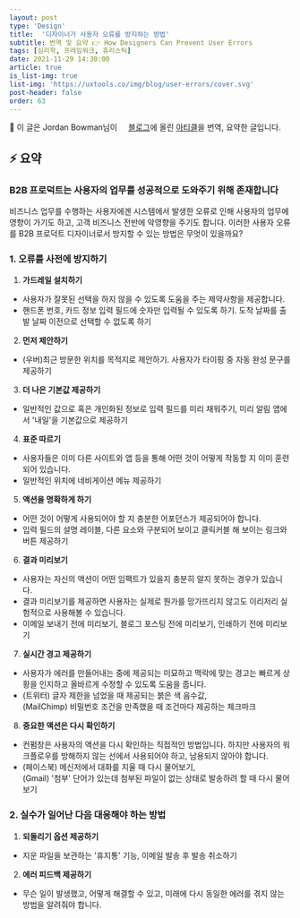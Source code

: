 ```yaml
---
layout: post
type: 'Design'
title:  '디자이너가 사용자 오류를 방지하는 방법'
subtitle: 번역 및 요약 👉 How Designers Can Prevent User Errors
tags: [심리학, 프레임워크, 휴리스틱]
date: 2021-11-29 14:30:00
article: true
is_list-img: true
list-img: 'https://uxtools.co/img/blog/user-errors/cover.svg'
post-header: false
order: 63
---
```


<p class="text-gray">
 🔗 이 글은 Jordan Bowman님이 <a href='https://uxtools.co/blog/' target='blank' rel='nofollow' id='outlink1' onclick='clickedOutlink(outlink1)'><img src='https://www.google.com/s2/favicons?sz=64&domain=https://uxtools.co/' style='display:inline; height: 1em; position: relative; bottom: -2px; margin-right: 2px;'>블로그</a>에 올린 <a href='https://uxtools.co/blog/how-designers-can-prevent-user-errors/' target='blank' rel='nofollow' id='outlink2' onclick='clickedOutlink(outlink2)'>아티클</a>을 번역, 요약한 글입니다.
</p>

## ⚡️ 요약

### B2B 프로덕트는 사용자의 업무를 성공적으로 도와주기 위해 존재합니다

비즈니스 업무를 수행하는 사용자에겐 시스템에서 발생한 오류로 인해 사용자의 업무에 영향이 가기도 하고, 고객 비즈니스 전반에 악영향을 주기도 합니다. 이러한 사용자 오류를 B2B 프로덕트 디자이너로서 방지할 수 있는 방법은 무엇이 있을까요?

### 1. 오류를 사전에 방지하기

1. **가드레일 설치하기**
  * 사용자가 잘못된 선택을 하지 않을 수 있도록 도움을 주는 제약사항을 제공합니다.
  * 핸드폰 번호, 카드 정보 입력 필드에 숫자만 입력될 수 있도록 하기. 도착 날짜를 출발 날짜 이전으로 선택할 수 없도록 하기

2. **먼저 제안하기**
  * (우버)최근 방문한 위치를 목적지로 제안하기. 사용자가 타이핑 중 자동 완성 문구를 제공하기

3. **더 나은 기본값 제공하기**
  * 일반적인 값으로 혹은 개인화된 정보로 입력 필드를 미리 채워주기, 미리 알림 앱에서 '내일'을 기본값으로 제공하기

4. **표준 따르기**
  * 사용자들은 이미 다른 사이트와 앱 등을 통해 어떤 것이 어떻게 작동할 지 이미 훈련되어 있습니다.
  * 일반적인 위치에 네비게이션 메뉴 제공하기

5. **액션을 명확하게 하기**
  * 어떤 것이 어떻게 사용되어야 할 지 충분한 어포던스가 제공되어야 합니다.
  * 입력 필드의 설명 레이블, 다른 요소와 구분되어 보이고 클릭커블 해 보이는 링크와 버튼 제공하기

6. **결과 미리보기**
  * 사용자는 자신의 액션이 어떤 임팩트가 있을지 충분히 알지 못하는 경우가 있습니다.
  * 결과 미리보기를 제공하면 사용자는 실제로 뭔가를 망가뜨리지 않고도 이리저리 실험적으로 사용해볼 수 있습니다.
  * 이메일 보내기 전에 미리보기, 블로그 포스팅 전에 미리보기, 인쇄하기 전에 미리보기

7. **실시간 경고 제공하기**
  * 사용자가 에러를 만들어내는 중에 제공되는 미묘하고 맥락에 맞는 경고는 빠르게 상황을 인지하고 올바르게 수정할 수 있도록 도움을 줍니다.
  * (트위터) 글자 제한을 넘었을 때 제공되는 붉은 색 음수값,  
    (MailChimp) 비밀번호 조건을 만족했을 때 조건마다 제공하는 체크마크

8. **중요한 액션은 다시 확인하기**
  * 컨펌창은 사용자의 액션을 다시 확인하는 직접적인 방법입니다. 하지만 사용자의 워크플로우를 방해하지 않는 선에서 사용되어야 하고, 남용되지 않아야 합니다.
  * (페이스북) 메신저에서 대화를 지울 때 다시 물어보기,  
    (Gmail) '첨부' 단어가 있는데 첨부된 파일이 없는 상태로 발송하려 할 때 다시 물어보기

### 2. 실수가 일어난 다음 대응해야 하는 방법

1. **되돌리기 옵션 제공하기**
  * 지운 파일을 보관하는 '휴지통' 기능, 이메일 발송 후 발송 취소하기

2. **에러 피드백 제공하기**
  * 무슨 일이 발생했고, 어떻게 해결할 수 있고, 미래에 다시 동일한 에러를 겪지 않는 방법을 알려줘야 합니다.